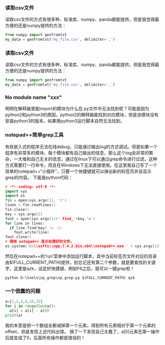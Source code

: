 ### 读取csv文件

读取csv文件的方式有很多种，标准库、numpy、panda都能提供，但是我觉得最方便的还是numpy提供的方法：

```python
from numpy import genfromtxt
my_data = genfromtxt('my_file.csv', delimiter=',')
```



### 读取csv文件

读取csv文件的方式有很多种，标准库、numpy、panda都能提供，但是我觉得最方便的还是numpy提供的方法：

```python
from numpy import genfromtxt
my_data = genfromtxt('my_file.csv', delimiter=',')
```



### No module name "xxx"

明明在解释器里能import的模块为什么在.py文件中无法找到呢？可能是因为python2和python3的原因，python2的解释器能找到对应模块，但是该模块没有安装python3的版本，如果用python3运行脚本自然无法找到。

### notepad++简单grep工具
有些嵌入式的程序无法在线debug，只能通过输出log的方式调试。但是如果一个程序有非常多的模块，每个模块都有自己输出的信息，那么这个log会非常的繁杂，一大堆和自己无关的信息，通过在linux下可以通过grep命令进行过滤，这种方式需要打一行命令，而且在Windows下无法直接使用。在这里我自己写了一个简单的notepad++“小插件”，只要一个快捷键就可以弹出新的标签页并且显示grep的内容。
下面是python代码：

```cpp
# -*- coding: utf-8 -*-
import sys
import os
fin = open(sys.argv[1], 'r')
lines = fin.readlines()
fin.close()
key = sys.argv[2]
fout = open(sys.argv[1]+'.find_'+key,'w')
for line in lines:
  if line.find(key) != -1:
    fout.write(line)
fout.close()
# 调用 notepad++ 显示处理好的文件。
os.system('D:\\softs\\npp.7.4.2.bin.x64\\notepad++.exe ' + sys.argv[1]+'.find_'+key)
```
然后在notepad++的‘run’菜单中添加运行脚本，其中当前标签页文件对应的目录由$(FULL_CURRENT_PATH)提供，别忘记还有第二个参数，就是要查找的关键字，这里是qzk，设定好快捷键，例如F6之后，就可以一键grep啦！

```shell
python D:\tools\np_grep\np_grep.py $(FULL_CURRENT_PATH) qzk
```

### 一个很蠢的问题

```python
a=[1,2,4,8,16,32]
for i in range(len(a)):
  a[i] = a[i] - a[0]
print(a)
```
我的本意是把一个数组全都减掉第一个元素，得到所有元素相对于第一个元素的offset，但是发现上述代码出错。
搞了一下发现自己太蠢了，a[0]元素在第一操作后就变成了0，后面所有操作都是错误的！
